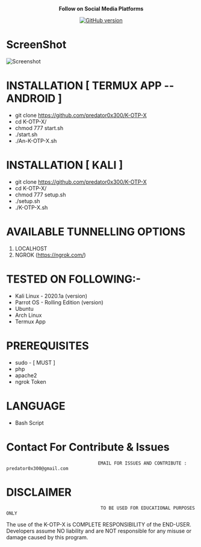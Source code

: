<p align="center">
  <b> Follow on Social Media Platforms </b>
</p>
<p align="center">
<a href="https://www.instagram.com/venexyyy"><img title="GitHub version" src="https://img.shields.io/badge/-Instagram-blue" ></a> 
</p>

# ScreenShot
![Screenshot](https://user-images.githubusercontent.com/57313495/81038008-9d052f00-8e72-11ea-87b0-68c88e8e563b.png)


# INSTALLATION [ TERMUX APP --ANDROID ]
* git clone https://github.com/predator0x300/K-OTP-X
* cd K-OTP-X/
* chmod 777 start.sh
* ./start.sh
* ./An-K-OTP-X.sh

# INSTALLATION [ KALI ]
* git clone https://github.com/predator0x300/K-OTP-X
* cd K-OTP-X/
* chmod 777 setup.sh
* ./setup.sh
* ./K-OTP-X.sh

# AVAILABLE TUNNELLING OPTIONS
1. LOCALHOST
2. NGROK (https://ngrok.com/)
# TESTED ON FOLLOWING:-
* Kali Linux - 2020.1a (version)
* Parrot OS - Rolling Edition (version)
* Ubuntu 
* Arch Linux
* Termux App
# PREREQUISITES
* sudo - [ MUST ]
* php
* apache2
* ngrok Token
# LANGUAGE 
* Bash Script


# Contact For Contribute & Issues 

                                      EMAIL FOR ISSUES AND CONTRIBUTE : predator0x300@gmail.com

# DISCLAIMER
                                       TO BE USED FOR EDUCATIONAL PURPOSES ONLY

The use of the K-OTP-X is COMPLETE RESPONSIBILITY of the END-USER. Developers assume NO liability and are NOT responsible for any misuse or damage caused by this program. 


